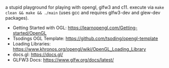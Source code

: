 a stupid playground for playing with opengl, glfw3 and c11. execute via
`make clean && make && ./main` (uses gcc and requires glfw3-dev and glew-dev
packages).

- Getting Started with OGL: https://learnopengl.com/Getting-started/OpenGL
- Tsodings OGL Template: https://github.com/tsoding/opengl-template
- Loading Libraries: https://www.khronos.org/opengl/wiki/OpenGL_Loading_Library
- docs.gl: https://docs.gl/
- GLFW3 Docs: https://www.glfw.org/docs/latest/



